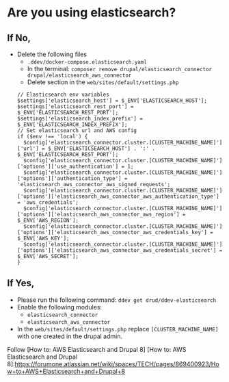 # Are you using elasticsearch?

## If No,
* Delete the following files
    * `.ddev/docker-compose.elasticsearch.yaml`
    * In the terminal: `composer remove drupal/elasticsearch_connector drupal/elasticsearch_aws_connector`
    * Delete section in the `web/sites/default/settings.php`
  ```
  // Elasticsearch env variables
  $settings['elasticsearch_host'] = $_ENV['ELASTICSEARCH_HOST'];
  $settings['elasticsearch_rest_port'] = $_ENV['ELASTICSEARCH_REST_PORT'];
  $settings['elasticsearch_index_prefix'] = $_ENV['ELASTICSEARCH_INDEX_PREFIX'];
  // Set elasticsearch url and AWS config
  if ($env !== 'local') {
    $config['elasticsearch_connector.cluster.[CLUSTER_MACHINE_NAME]']['url'] = $_ENV['ELASTICSEARCH_HOST'] . ':' . $_ENV['ELASTICSEARCH_REST_PORT'];
    $config['elasticsearch_connector.cluster.[CLUSTER_MACHINE_NAME]']['options']['use_authentication'] = 1;
    $config['elasticsearch_connector.cluster.[CLUSTER_MACHINE_NAME]']['options']['authentication_type'] = 'elasticsearch_aws_connector_aws_signed_requests';
    $config['elasticsearch_connector.cluster.[CLUSTER_MACHINE_NAME]']['options']['elasticsearch_aws_connector_aws_authentication_type'] = 'aws_credentials';
    $config['elasticsearch_connector.cluster.[CLUSTER_MACHINE_NAME]']['options']['elasticsearch_aws_connector_aws_region'] = $_ENV['AWS_REGION'];
    $config['elasticsearch_connector.cluster.[CLUSTER_MACHINE_NAME]']['options']['elasticsearch_aws_connector_aws_credentials_key'] = $_ENV['AWS_KEY'];
    $config['elasticsearch_connector.cluster.[CLUSTER_MACHINE_NAME]']['options']['elasticsearch_aws_connector_aws_credentials_secret'] = $_ENV['AWS_SECRET'];
  }
  ```

## If Yes,

* Please run the following command: `ddev get drud/ddev-elasticsearch`
* Enable the following modules:
    * `elasticsearch_connector`
    * `elasticsearch_aws_connector`
* In the `web/sites/default/settings.php` replace `[CLUSTER_MACHINE_NAME]` with one created in the drupal admin.

Follow [How to: AWS Elasticsearch and Drupal 8]
[How to: AWS Elasticsearch and Drupal 8]:https://forumone.atlassian.net/wiki/spaces/TECH/pages/869400923/How+to+AWS+Elasticsearch+and+Drupal+8